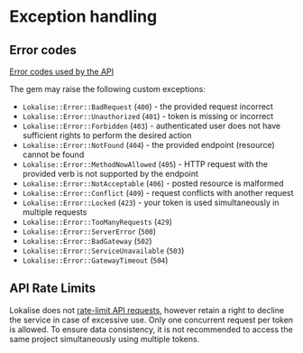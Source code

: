 # Exception handling

## Error codes

[Error codes used by the API](https://app.lokalise.com/api2docs/curl/#resource-errors)

The gem may raise the following custom exceptions:

* `Lokalise::Error::BadRequest` (`400`) - the provided request incorrect
* `Lokalise::Error::Unauthorized` (`401`) - token is missing or incorrect
* `Lokalise::Error::Forbidden` (`403`) - authenticated user does not have sufficient rights to perform the desired action
* `Lokalise::Error::NotFound` (`404`) - the provided endpoint (resource) cannot be found
* `Lokalise::Error::MethodNowAllowed` (`405`) - HTTP request with the provided verb is not supported by the endpoint
* `Lokalise::Error::NotAcceptable` (`406`) - posted resource is malformed
* `Lokalise::Error::Conflict` (`409`) - request conflicts with another request
* `Lokalise::Error::Locked` (`423`) - your token is used simultaneously in multiple requests
* `Lokalise::Error::TooManyRequests` (`429`)
* `Lokalise::Error::ServerError` (`500`)
* `Lokalise::Error::BadGateway` (`502`)
* `Lokalise::Error::ServiceUnavailable` (`503`)
* `Lokalise::Error::GatewayTimeout` (`504`)

## API Rate Limits

Lokalise does not [rate-limit API requests](https://app.lokalise.com/api2docs/curl/#resource-rate-limits), however retain a right to decline the service in case of excessive use. Only one concurrent request per token is allowed. To ensure data consistency, it is not recommended to access the same project simultaneously using multiple tokens.

